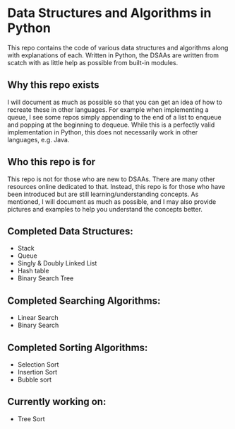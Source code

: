 # Data Structures and Algorithms in Python

This repo contains the code of various data structures and algorithms along with explanations of each. 
Written in Python, the DSAAs are written from scatch with as little help as possible from
built-in modules. 

## Why this repo exists
I will document as much as possible so that you can get an idea of how to recreate these in other languages.
For example when implementing a queue, I see some repos simply appending to the end of a list to enqueue and popping 
at the beginning to dequeue. While this is a perfectly valid implementation in Python, this does not necessarily work in other
languages, e.g. Java. 

## Who this repo is for
This repo is not for those who are new to DSAAs. There are many other resources online dedicated to that. Instead, this repo is for those who have been introduced but are still learning/understanding concepts. As mentioned, I will document as much as possible, and I may also provide pictures and examples to help you understand the concepts better.

## Completed Data Structures:
- Stack
- Queue
- Singly & Doubly Linked List
- Hash table
- Binary Search Tree

## Completed Searching Algorithms:
- Linear Search
- Binary Search

## Completed Sorting Algorithms:
- Selection Sort
- Insertion Sort
- Bubble sort

## Currently working on:
- Tree Sort